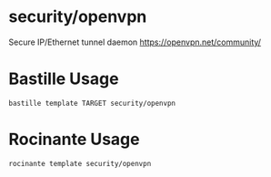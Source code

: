 # security/openvpn
Secure IP/Ethernet tunnel daemon
https://openvpn.net/community/

# Bastille Usage
```shell
bastille template TARGET security/openvpn
```

# Rocinante Usage
```shell
rocinante template security/openvpn
```
